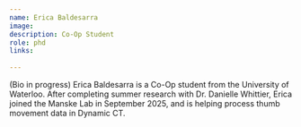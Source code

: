 ```yaml
---
name: Erica Baldesarra
image: 
description: Co-Op Student
role: phd
links:
  
---
```


(Bio in progress) Erica Baldesarra is a Co-Op student from the University of Waterloo. After completing summer research with Dr. Danielle Whittier, Erica joined the Manske Lab in September 2025, and is helping process thumb movement data in Dynamic CT.


